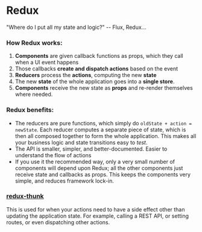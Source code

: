 # Redux

"Where do I put all my state and logic?" -- Flux, Redux...

### How Redux works:

1. **Components** are given callback functions as props, which they call when a UI event happens
2. Those callbacks **create and dispatch actions** based on the event
3. **Reducers** process the **actions**, computing the new **state**
4. The new **state** of the whole application goes into a **single store**.
5. **Components** receive the new state as **props** and re-render themselves where needed.

### Redux benefits:

- The reducers are pure functions, which simply do `oldState + action = newState`. Each reducer computes a separate piece of state, which is then all composed together to form the whole application. This makes all your business logic and state transitions  easy to *test*.
- The API is smaller, simpler, and better-documented. Easier to understand the flow of actions
- If you use it the recommended way, only a very small number of components will depend upon Redux; all the other components just receive state and callbacks as props. This keeps the components very simple, and reduces framework lock-in.

### [redux-thunk](https://github.com/gaearon/redux-thunk) 

This is used for when your actions need to have a side effect other than updating the application state. For example, calling a REST API, or setting routes, or even dispatching other actions.



